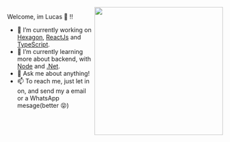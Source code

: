 <img align="right" src="https://raw.githubusercontent.com/MicaelliMedeiros/micaellimedeiros/master/image/computer-illustration.png" width="300"/>

Welcome, im Lucas 👻 !!

- 🔭 I’m currently working on [Hexagon](https://hexagon.com.br/), [ReactJs](https://pt-br.reactjs.org/) and [TypeScript](https://www.typescriptlang.org/).
- 🌱 I’m currently learning more about backend, with [Node](https://nodejs.org/en/) and [.Net](https://docs.microsoft.com/pt-br/dotnet/csharp/getting-started/introduction-to-the-csharp-language-and-the-net-framework).
- 💬 Ask me about anything!
- 📫 To reach me, just let in on, and send my a email or a WhatsApp mesage(better 😝) 

